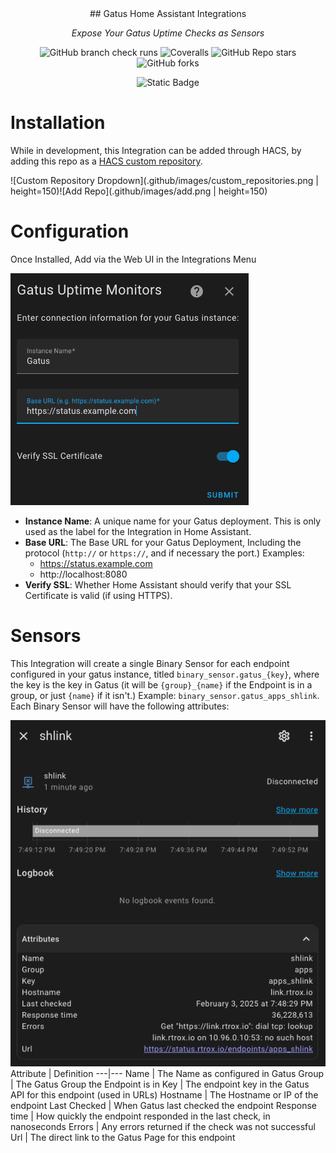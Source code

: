 
<div align="center">
## Gatus Home Assistant Integrations

_Expose Your Gatus Uptime Checks as Sensors_

</div>

<div align="center">

![GitHub branch check runs](https://img.shields.io/github/check-runs/rtrox/gatus_ha/main?style=for-the-badge&logo=pytest&label=main)
![Coveralls](https://img.shields.io/coverallsCoverage/github/rtrox/gatus_ha?style=for-the-badge&logo=coveralls)
![GitHub Repo stars](https://img.shields.io/github/stars/rtrox/gatus_ha?style=for-the-badge)
![GitHub forks](https://img.shields.io/github/forks/rtrox/gatus_ha?style=for-the-badge)

![Static Badge](https://img.shields.io/badge/HACS-Custom_Integration-blue?style=for-the-badge&link=https%3A%2F%2Fhacs.xyz%2Fdocs%2Ffaq%2Fcustom_repositories%2F)
</div>

# Installation

While in development, this Integration can be added through HACS, by adding this repo as a [HACS custom repository](https://hacs.xyz/docs/faq/custom_repositories/).

![Custom Repository Dropdown](.github/images/custom_repositories.png | height=150)![Add Repo](.github/images/add.png | height=150)

# Configuration

Once Installed, Add via the Web UI in the Integrations Menu

![Config Flow](.github/images/config_flow.png)

- **Instance Name**: A unique name for your Gatus deployment. This is only used as the label for the Integration in Home Assistant.
- **Base URL**: The Base URL for your Gatus Deployment, Including the protocol (`http://` or `https://`, and if necessary the port.) Examples:
    - https://status.example.com
    - http://localhost:8080
- **Verify SSL**: Whether Home Assistant should verify that your SSL Certificate is valid (if using HTTPS).

# Sensors

This Integration will create a single Binary Sensor for each endpoint configured in your gatus instance, titled `binary_sensor.gatus_{key}`, where the key is the key in Gatus (it will be `{group}_{name}` if the Endpoint is in a group, or just `{name}` if it isn't.) Example: `binary_sensor.gatus_apps_shlink`. Each Binary Sensor will have the following attributes:

![Binary Sensor](.github/images/sensor.png)
Attribute | Definition
---|---
Name | The Name as configured in Gatus
Group | The Gatus Group the Endpoint is in
Key | The endpoint key in the Gatus API for this endpoint (used in URLs)
Hostname | The Hostname or IP of the endpoint
Last Checked | When Gatus last checked the endpoint
Response time | How quickly the endpoint responded in the last check, in nanoseconds
Errors | Any errors returned if the check was not successful
Url | The direct link to the Gatus Page for this endpoint
